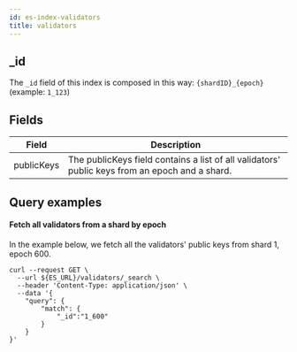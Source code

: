 ```yaml
---
id: es-index-validators
title: validators
---
```


[comment]: # (mx-context-auto)

## _id

The `_id` field of this index is composed in this way: `{shardID}_{epoch}` (example: `1_123`)

[comment]: # (mx-context-auto)

## Fields

| Field       | Description                                                                                     |
|-------------|-------------------------------------------------------------------------------------------------|
| publicKeys  | The publicKeys field contains a list of all validators' public keys from an epoch and a shard.  |

[comment]: # (mx-context-auto)

## Query examples

[comment]: # (mx-context-auto)

#### Fetch all validators from a shard by epoch
In the example below, we fetch all the validators' public keys from shard 1, epoch 600.

```
curl --request GET \
  --url ${ES_URL}/validators/_search \
  --header 'Content-Type: application/json' \
  --data '{
	"query": {
		"match": {
			"_id":"1_600"
		}
	}
}'
```
